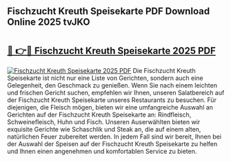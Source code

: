 ## Fischzucht Kreuth Speisekarte PDF Download Online 2025 tvJKO

# <h2><a href="http://gcckef.nevu.top/?p=Fischzucht+Kreuth+Speisekarte">🔗 👉🔴 Fischzucht Kreuth Speisekarte 2025 PDF</a></h2>

[![Fischzucht Kreuth Speisekarte 2025 PDF](https://i.imgur.com/dBaPXMq.png)](http://gcckef.nevu.top/?p=Fischzucht+Kreuth+Speisekarte)
Die Fischzucht Kreuth Speisekarte ist nicht nur eine Liste von Gerichten, sondern auch eine Gelegenheit, den Geschmack zu genießen. Wenn Sie nach einem leichten und frischen Gericht suchen, empfehlen wir Ihnen, unseren Salatbereich auf der Fischzucht Kreuth Speisekarte unseres Restaurants zu besuchen. Für diejenigen, die Fleisch mögen, bieten wir eine umfangreiche Auswahl an Gerichten auf der Fischzucht Kreuth Speisekarte an: Rindfleisch, Schweinefleisch, Huhn und Fisch. Unseren Auserwählten bieten wir exquisite Gerichte wie Schaschlik und Steak an, die auf einem alten, natürlichen Feuer zubereitet werden. In jedem Fall sind wir bereit, Ihnen bei der Auswahl der Speisen auf der Fischzucht Kreuth Speisekarte zu helfen und Ihnen einen angenehmen und komfortablen Service zu bieten.
